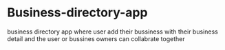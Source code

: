 # Business-directory-app
business directory app where user add their bussiness with their business detail and the user or bussines owners can collabrate together
